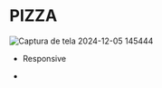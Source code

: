 # PIZZA


![Captura de tela 2024-12-05 145444](https://github.com/user-attachments/assets/58e708ae-d373-46a8-8a50-0d826fa1e58f)


- Responsive

- 
